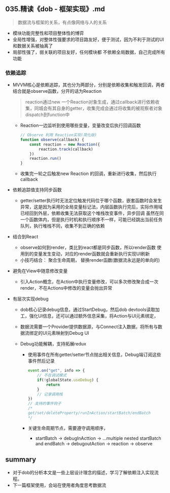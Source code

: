 ## **035.精读《dob - 框架实现》.md**

> 数据流与框架的关系，有点像网络与人的关系

- 模块功能完整性和项目整体性的博弈
- 全局性增强，对整体性强要求的项目路友好，便于测试，因为不利于测试的UI和数据关系被抽离了
- 局部性强了，弱关联的项目友好，任何模块都 不依赖全局数据，自己完成所有功能



### 依赖追踪

- MVVM核心是依赖追踪，其也分为两部分，分别是依赖收集和触发回调，两者结合就是observe函数，分开的话为Reaction

  > reaction通过new 一个Reaction对象生成，通过callback进行依赖收集，同城会有其自身的getter，收集完成会通过将收集的被观察者对象dispatch到function中

  - Reaction一边监听到使用哪些变量，变量改变后执行回调函数

    ```js
    // Observe 利用 Reaction实现(简化版)
    function observe(callback) {
        const reaction = new Reaction({
            reaction.track(callback)
        })
        reaction.run()
    }
    ```

  - 收集完一轮之后触发new Reaction 的回调，重新进行收集，然后执行callback

- 依赖追踪值支持同步函数

  - getter/setter执行时无法定位触发代码位于哪个函数，嵌套函数时会发生异常，这是因为采用的全局变量标记法，内层函数执行完后，实际作用域已经回到外层，依赖收集无法获取这个堆栈改变事件，异步回调 虽然在同一个函数体内，但是执行时机和执行顺序不一样，可能已经跳出当前任务队列，执行堆栈不同，收集不到正确的依赖

- 结合到React

  - observe如何到render，类比到react都是同步函数，所以render函数 使用到的变量发生变动，对应的render函数就会重新执行实现UI刷新
  - 小技巧结合： 聚合生命周期， 替换render函数(数据流永远是的单向的)

- 避免在View中随意修改变量

  - 引入Action概念，在Action中执行变量修改，可以多次修改聚合成一次render，不在Actions中修改的变量会抛出异常

- 有层次实现debug

  - dob核心记录debug信息，通过StartDebug，然后dob devtools读取加工，强化UI信息，还可以通过额外信息采集，将Action与UI元素绑定，

  - 数据流需要一个Provider提供数据源，与Connect注入数据，将所有与数据流绑定的UI元素映射到Debug UI

  - Debug功能解耦，支持拓展redux

    - 使用事件在所有getter/setter节点抛出相关信息，Debug端订阅这些事件然后记录

      ```js
      event.on("get", info => {
          // 不在调试模式
          if(!globalState.useDebug) {
              return 
          }
          // 记录调用栈
      })
      // 支持的事件钩子
      /*
      get/set/deleteProperty/runInAction/startBatch/endBatch
      */
      ```

    - 关键生命周期节点，需要遵守调用顺序，

      - startBatch -> debugInActtion -> ...multiple nested startBatch and endBatch -> debugoutAction -> reaction -> observe

## summary

- 对于dob的分析本文是一些上层设计理念的描述，学习了解依赖注入实现流程。
- 下一篇框架使用，会站在使用者角度思考数据流